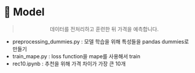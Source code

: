 # 🏢 Model 
> <p align="center">데이터를 전처리하고 훈련한 뒤 가격을 예측합니다.</p>
- preprocessing_dummies.py  : 모델 학습을 위해 특성들을 pandas dummies로 만들기
- train_mape.py : loss function을 mape를 사용해서 train
- rec10.ipynb : 추천을 위해 가격 차이가 가장 큰 10개
